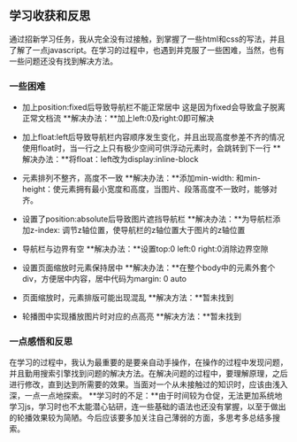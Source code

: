 <!--markdown-->

## 学习收获和反思
通过招新学习任务，我从完全没有过接触，到掌握了一些html和css的写法，并且了解了一点javascript。在学习的过程中，也遇到并克服了一些困难，当然，也有一些问题还没有找到解决方法。

### 一些困难
* 加上position:fixed后导致导航栏不能正常居中
这是因为fixed会导致盒子脱离正常文档流
**解决办法：**加上left:0及right:0即可解决

* 加上float:left后导致导航栏内容顺序发生变化，并且出现高度参差不齐的情况
使用float时，当一行之上只有极少空间可供浮动元素时，会跳转到下一行
**解决办法：**将float：left改为display:inline-block

* 元素排列不整齐，高度不一致
**解决办法：**添加min-width: 和min-height：使元素拥有最小宽度和高度，当图片、段落高度不一致时，能够对齐。

* 设置了position:absolute后导致图片遮挡导航栏
**解决办法：**为导航栏添加z-index: 调节z轴位置，使导航栏的z轴位置大于图片的z轴位置

* 导航栏与边界有空
**解决办法：**设置top:0 left:0 right:0消除边界空隙

* 设置页面缩放时元素保持居中
**解决办法：**在整个body中的元素外套个div，方便居中内容，居中代码为margin: 0 auto

* 页面缩放时，元素排版可能出现混乱
**解决方法：**暂未找到

* 轮播图中实现播放图片时对应的点高亮
**解决方法：**暂未找到

### 一点感悟和反思
在学习的过程中，我认为最重要的是要亲自动手操作，在操作的过程中发现问题，并且勤用搜索引擎找到问题的解决方法。在解决问题的过程中，要理解原理，之后进行修改，直到达到所需要的效果。当面对一个从未接触过的知识时，应该由浅入深，一点一点地探索。
**学习时的不足：**由于时间较为仓促，无法更加系统地学习js，学习时也不太能潜心钻研，连一些基础的语法也还没有掌握，以至于做出的轮播效果较为简陋。今后应该要多加关注自己薄弱的方面，多思考多总结多搜索。


